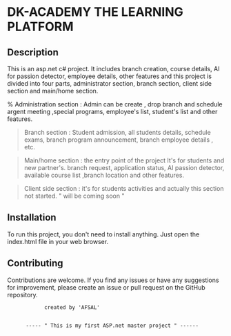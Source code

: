 

   #  DK-ACADEMY THE LEARNING PLATFORM 
    
## Description
  This is an asp.net c# project. It includes branch creation, course details, AI for
passion detector, employee details, other features and this project is divided
into four parts, administrator section, branch section, client side section and
main/home section.

% Administration section : Admin can be create , drop branch and schedule
argent meeting ,special programs, employee's list, student's list and other
features.

> Branch section : Student admission, all students details, schedule exams,
branch program announcement, branch employee details , etc.

> Main/home section : the entry point of the project It's for students and new
partner's. branch request, application status, AI passion detector, available
course list ,branch location and other features.

> Client side section : it's for students activities and actually this section not
started. " will be coming soon "

  ## Installation
To run this project, you don't need to install anything. Just open the index.html file in your web browser.
## Contributing
Contributions are welcome. If you find any issues or have any suggestions for improvement, please create an issue or pull request on the GitHub repository.
    
    
                created by 'AFSAL'


          ----- " This is my first ASP.net master project " ------
